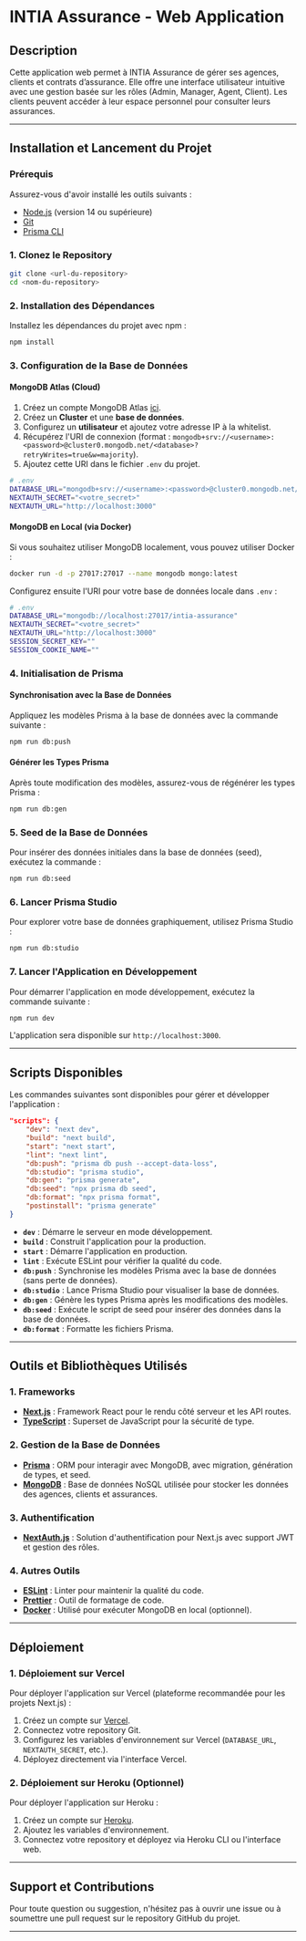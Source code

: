 # **INTIA Assurance - Web Application**

## **Description**

Cette application web permet à INTIA Assurance de gérer ses agences, clients et contrats d’assurance. Elle offre une interface utilisateur intuitive avec une gestion basée sur les rôles (Admin, Manager, Agent, Client). Les clients peuvent accéder à leur espace personnel pour consulter leurs assurances.

---

## **Installation et Lancement du Projet**

### **Prérequis**

Assurez-vous d'avoir installé les outils suivants :

- [Node.js](https://nodejs.org/en/download/) (version 14 ou supérieure)
- [Git](https://git-scm.com/)
- [Prisma CLI](https://www.prisma.io/docs/getting-started)

### **1. Clonez le Repository**

```bash
git clone <url-du-repository>
cd <nom-du-repository>
```

### **2. Installation des Dépendances**

Installez les dépendances du projet avec npm :

```bash
npm install
```

### **3. Configuration de la Base de Données**

#### **MongoDB Atlas (Cloud)**

1. Créez un compte MongoDB Atlas [ici](https://www.mongodb.com/cloud/atlas).
2. Créez un **Cluster** et une **base de données**.
3. Configurez un **utilisateur** et ajoutez votre adresse IP à la whitelist.
4. Récupérez l'URI de connexion (format : `mongodb+srv://<username>:<password>@cluster0.mongodb.net/<database>?retryWrites=true&w=majority`).
5. Ajoutez cette URI dans le fichier `.env` du projet.

```bash
# .env
DATABASE_URL="mongodb+srv://<username>:<password>@cluster0.mongodb.net/<database>?retryWrites=true&w=majority"
NEXTAUTH_SECRET="<votre_secret>"
NEXTAUTH_URL="http://localhost:3000"
```

#### **MongoDB en Local (via Docker)**

Si vous souhaitez utiliser MongoDB localement, vous pouvez utiliser Docker :

```bash
docker run -d -p 27017:27017 --name mongodb mongo:latest
```

Configurez ensuite l'URI pour votre base de données locale dans `.env` :

```bash
# .env
DATABASE_URL="mongodb://localhost:27017/intia-assurance"
NEXTAUTH_SECRET="<votre_secret>"
NEXTAUTH_URL="http://localhost:3000"
SESSION_SECRET_KEY=""
SESSION_COOKIE_NAME=""
```

### **4. Initialisation de Prisma**

#### **Synchronisation avec la Base de Données**

Appliquez les modèles Prisma à la base de données avec la commande suivante :

```bash
npm run db:push
```

#### **Générer les Types Prisma**

Après toute modification des modèles, assurez-vous de régénérer les types Prisma :

```bash
npm run db:gen
```

### **5. Seed de la Base de Données**

Pour insérer des données initiales dans la base de données (seed), exécutez la commande :

```bash
npm run db:seed
```

### **6. Lancer Prisma Studio**

Pour explorer votre base de données graphiquement, utilisez Prisma Studio :

```bash
npm run db:studio
```

### **7. Lancer l'Application en Développement**

Pour démarrer l'application en mode développement, exécutez la commande suivante :

```bash
npm run dev
```

L'application sera disponible sur `http://localhost:3000`.

---

## **Scripts Disponibles**

Les commandes suivantes sont disponibles pour gérer et développer l'application :

```json
"scripts": {
    "dev": "next dev",
    "build": "next build",
    "start": "next start",
    "lint": "next lint",
    "db:push": "prisma db push --accept-data-loss",
    "db:studio": "prisma studio",
    "db:gen": "prisma generate",
    "db:seed": "npx prisma db seed",
    "db:format": "npx prisma format",
    "postinstall": "prisma generate"
}
```

- **`dev`** : Démarre le serveur en mode développement.
- **`build`** : Construit l'application pour la production.
- **`start`** : Démarre l'application en production.
- **`lint`** : Exécute ESLint pour vérifier la qualité du code.
- **`db:push`** : Synchronise les modèles Prisma avec la base de données (sans perte de données).
- **`db:studio`** : Lance Prisma Studio pour visualiser la base de données.
- **`db:gen`** : Génère les types Prisma après les modifications des modèles.
- **`db:seed`** : Exécute le script de seed pour insérer des données dans la base de données.
- **`db:format`** : Formatte les fichiers Prisma.

---

## **Outils et Bibliothèques Utilisés**

### **1. Frameworks**

- **[Next.js](https://nextjs.org/)** : Framework React pour le rendu côté serveur et les API routes.
- **[TypeScript](https://www.typescriptlang.org/)** : Superset de JavaScript pour la sécurité de type.

### **2. Gestion de la Base de Données**

- **[Prisma](https://www.prisma.io/)** : ORM pour interagir avec MongoDB, avec migration, génération de types, et seed.
- **[MongoDB](https://www.mongodb.com/)** : Base de données NoSQL utilisée pour stocker les données des agences, clients et assurances.

### **3. Authentification**

- **[NextAuth.js](https://next-auth.js.org/)** : Solution d'authentification pour Next.js avec support JWT et gestion des rôles.

### **4. Autres Outils**

- **[ESLint](https://eslint.org/)** : Linter pour maintenir la qualité du code.
- **[Prettier](https://prettier.io/)** : Outil de formatage de code.
- **[Docker](https://www.docker.com/)** : Utilisé pour exécuter MongoDB en local (optionnel).

---

## **Déploiement**

### **1. Déploiement sur Vercel**

Pour déployer l'application sur Vercel (plateforme recommandée pour les projets Next.js) :

1. Créez un compte sur [Vercel](https://vercel.com/).
2. Connectez votre repository Git.
3. Configurez les variables d'environnement sur Vercel (`DATABASE_URL`, `NEXTAUTH_SECRET`, etc.).
4. Déployez directement via l'interface Vercel.

### **2. Déploiement sur Heroku (Optionnel)**

Pour déployer l'application sur Heroku :

1. Créez un compte sur [Heroku](https://www.heroku.com/).
2. Ajoutez les variables d'environnement.
3. Connectez votre repository et déployez via Heroku CLI ou l'interface web.

---

## **Support et Contributions**

Pour toute question ou suggestion, n'hésitez pas à ouvrir une issue ou à soumettre une pull request sur le repository GitHub du projet.

---
